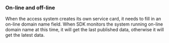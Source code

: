 ### On-line and off-line

When the access system creates its own service card, it needs to fill in an on-line domain name field. When SDK monitors the system running on-line domain name at this time, it will get the last published data, otherwise it will get the latest data.